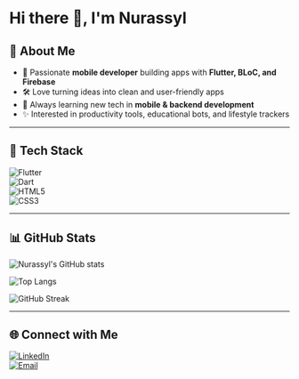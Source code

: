 # Hi there 👋, I'm Nurassyl  

## 🚀 About Me  
- 📱 Passionate **mobile developer** building apps with **Flutter, BLoC, and Firebase**  
- 🛠️ Love turning ideas into clean and user-friendly apps  
- 🌱 Always learning new tech in **mobile & backend development**  
- ✨ Interested in productivity tools, educational bots, and lifestyle trackers  

---

## 🧰 Tech Stack  

![Flutter](https://img.shields.io/badge/Flutter-02569B?style=for-the-badge&logo=flutter&logoColor=white)  
![Dart](https://img.shields.io/badge/Dart-0175C2?style=for-the-badge&logo=dart&logoColor=white)  
![HTML5](https://img.shields.io/badge/HTML5-E34F26?style=for-the-badge&logo=html5&logoColor=white)  
![CSS3](https://img.shields.io/badge/CSS3-1572B6?style=for-the-badge&logo=css3&logoColor=white)  

---

## 📊 GitHub Stats  

![Nurassyl's GitHub stats](https://github-readme-stats.vercel.app/api?username=nurassyl-coder&show_icons=true&theme=radical)  

![Top Langs](https://github-readme-stats.vercel.app/api/top-langs/?username=nurassyl-coder&layout=compact&theme=radical)  

![GitHub Streak](https://github-readme-streak-stats.herokuapp.com?user=nurassyl-coder&theme=radical)  

---

## 🌐 Connect with Me  

[![LinkedIn](https://img.shields.io/badge/LinkedIn-0A66C2?style=for-the-badge&logo=linkedin&logoColor=white)](https://www.linkedin.com/in/%D0%BD%D2%B1%D1%80%D0%B0%D1%81%D1%8B%D0%BB-%D0%BC%D2%B1%D1%85%D0%B0%D0%BC%D0%B1%D0%B5%D1%82%D0%B0%D0%BB%D1%8B%D2%B1%D0%BB%D1%8B-455236383/)  
[![Email](https://img.shields.io/badge/Email-D14836?style=for-the-badge&logo=gmail&logoColor=white)](mukhambetalynurassyl@gmail.com@gmail.com)  
